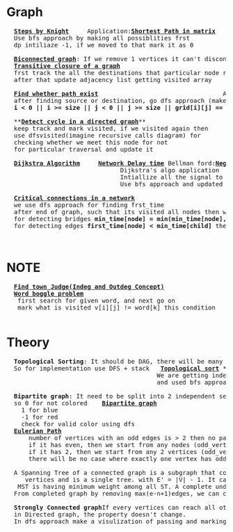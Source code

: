# Graph
  <pre>
  <b><a href="https://github.com/teja963/DSA-and-MYSQL/blob/master/Graph/1.%20Steps%20by%20Knight.cpp">Steps by Knight</a></b>     Application:<b><a href="https://github.com/teja963/Advanced-DSA/blob/master/Graph/18.%20Shortest%20path%20in%20matrix.cpp">Shortest Path in matrix</a></b>   <b><a href="https://github.com/teja963/Advanced-DSA/blob/master/Graph/23.%20Rotten%20Oranges.cpp">Rotten Oranges</a></b>
  Use bfs approach by making all possiblities frst
  dp intiliaze -1, if we moved to that mark it as 0
  
  <b><a href="https://github.com/teja963/Advanced-DSA/blob/master/Graph/5.%20Biconnected%20Graph.cpp">Biconnected graph</a></b>: If we remove 1 vertices it can't disconnected
  <b><a href="https://github.com/teja963/Advanced-DSA/blob/master/Graph/9.%20Transitive%20closure%20of%20a%20graph.cpp">Transitive closure of a graph</a></b>
  frst track the all the destinations that particular node reaches(visited array)
  after that update adjacency list getting visited array
  
  <b><a href="https://github.com/teja963/Advanced-DSA/blob/master/Graph/10.%20Find%20whether%20path%20exist.cpp">Find whether path exist</a></b>                                  Application: <b><a href="https://github.com/teja963/Advanced-DSA/blob/master/Graph/14.%20Find%20number%20of%20islands.cpp">Find number of island</a></b>
  after finding source or destination, go dfs approach (make sure all edge case implemented like) 
  <b>i < 0 || i >= size || j < 0 || j >= size || grid[i][j] == 0</b> return false;
  
  **<b><a href="https://github.com/teja963/Advanced-DSA/blob/master/Graph/11.%20Detect%20cycle%20in%20a%20directed%20graph.cpp">Detect cycle in a directed graph</a></b>**                             **<b><a href="https://github.com/teja963/Advanced-DSA/blob/master/Graph/12.%20Detect%20cycle%20in%20a%20undirected%20graph.cpp">Detect cycle in a undirected graph</a></b>**
  keep track and mark visited, if we visited again then                  Same as Directed, but no need to track bfsvisited
  use dfsvisited(imagine recursive calls diagram) for
  checking whether we meet this node for not                             just need to track of parent node for detecting	
  for particular traversal and update it
  
  <b><a href="https://github.com/teja963/Advanced-DSA/blob/master/Graph/17.%20Implementing%20Dijkstra%20Algorithm.cpp">Dijkstra Algorithm</a></b>     <b><a href="https://github.com/teja963/Advanced-DSA/blob/master/Graph/13.%20Network%20Delay%20time.cpp">Network Delay time</a></b> Bellman ford:<b><a href="https://github.com/teja963/Advanced-DSA/blob/master/Graph/24.%20Negative%20weight%20cycle.cpp">Negative weight cycle</a></b>
                               Dijkstra's algo application                                                    make a distance vector and update it for all nodes
                               Intiallize all the signal to INT_MAX, and start with given node as 0,          except starting node, and check again for detecting
                               Use bfs approach and updated all nodes signal
                               
  <b><a href="https://github.com/teja963/Advanced-DSA/blob/master/Graph/21.%20Critical%20connections%20in%20a%20network.cpp">Critical connections in a network</a></b>
  we use dfs approach for finding frst_time
  after end of graph, such that its visited all nodes then we updated the min_time using backtracking
  for detecting bridges <b>min_time[node] = min(min_time[node], min_time[child])</b>
  for detecting edges <b>first_time[node] < min_time[child]</b> then push it
   
  </pre>
# NOTE
  <pre>
  <b><a href="https://github.com/teja963/DSA-and-MYSQL/blob/master/Graph/2.%20Find%20the%20town%20judge.cpp">Find town Judge(Indeg and Outdeg Concept)</a></b>
  <b><a href="https://github.com/teja963/Advanced-DSA/blob/master/Graph/25.%20word%20boggle%20problem.cpp">Word boggle problem</a></b>
   first search for given word, and next go on
   mark what is visited v[i][j] != word[k] this condition
  </pre>
# Theory
  <pre>
  <b>Topological Sorting</b>: It should be DAG, there will be many possibilites find indeg choose which is least
  So for implementation use DFS + stack   <b><a href="https://github.com/teja963/Advanced-DSA/blob/master/Graph/15.%20Topological%20sort.cpp">Topological sort</a></b> **Application:** <b><a href="https://github.com/teja963/Advanced-DSA/blob/master/Graph/20.%20Alien%20Dictionary.cpp">Alien dictionary</a></b>       <b><a href="https://github.com/teja963/Advanced-DSA/blob/master/Graph/26.%20Prerequisites%20tasks.cpp">Prerequisites tasks</a></b>   <b><a href="https://github.com/teja963/Advanced-DSA/blob/master/Graph/22.%20course%20schedule.cpp">Course schedule</a></b>
                                         We are getting indeg and relationship from the given strings
                                         and used bfs approach for finding topological sort
  
  <b>Bipartite graph</b>: It need to be split into 2 independent sets like 2 coloring
  so 0 for not colored    <b><a href="https://github.com/teja963/Advanced-DSA/blob/master/Graph/16.%20Bipartite%20graph.cpp">Bipartite graph</a></b>
  	1 for blue
  	-1 for red
  	check for valid color using dfs
  <b><a href="https://github.com/teja963/Advanced-DSA/blob/master/Graph/8.%20Eulerian%20Path%20in%20Undirected%20path.cpp">Eulerian Path</a></b>
  	  number of vertices with an odd edges is > 2 then no path
  	  if it has even, then we start from any nodes (odd_vertices == 0)
  	  if it has 2, then we start from any 2 vertices (odd_vertices == 2)
  	  there will be no case where exactly one vertex has odd number of edges
  	  
  A Spanning Tree of a connected graph is a subgraph that contains all of that graph’s                <b><a href="https://github.com/teja963/Advanced-DSA/blob/master/Graph/19.%20Minimum%20Spanning%20tree.cpp">Minimum spanning tree</a></b>
     vertices and is a single tree. with E' = |V| - 1. It can't be disconnected                        we need to neglect highest weight from the graph so, we visited already that node, 
   MST is having minimum weight among all ST. A complete undirected graph can have n^(n-2) ST's        then no need to include it, add all lowest weights by using priority queue(min heap)
  From completed graph by removing max(e-n+1)edges, we can construct a ST                              and mark all the nodes that visited
   
  <b>Strongly Connected graph</b>If every vertices can reach all other vertices then it is SCC. Every single node is SCC. If we reverse edge direction
  in Directed graph, the property doesn't change. 
  In dfs approach make a visulization of passing and marking nodes for better
  </pre>
